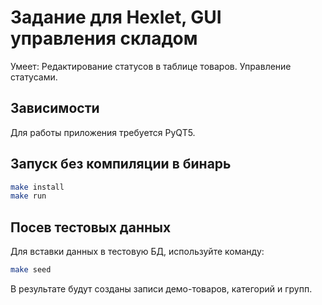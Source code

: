 # Задание для Hexlet, GUI управления складом

Умеет: Редактирование статусов в таблице товаров. Управление статусами.

## Зависимости

Для работы приложения требуется PyQT5.

## Запуск без компиляции в бинарь

```bash
make install
make run
```

## Посев тестовых данных

Для вставки данных в тестовую БД, используйте команду:

```bash
make seed
```

В результате будут созданы записи демо-товаров, категорий и групп.
